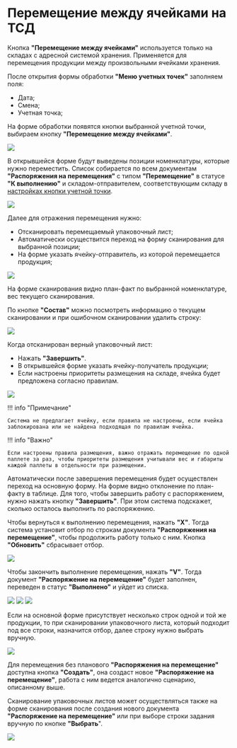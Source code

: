 # Перемещение между ячейками на ТСД

Кнопка **"Перемещение между ячейками"** используется только на складах с адресной системой хранения. Применяется для перемещения продукции между произвольными ячейками хранения.

После открытия формы обработки **"Меню учетных точек"** заполняем поля:

- Дата;
- Смена;
- Учетная точка;

На форме обработки появятся кнопки выбранной учетной точки, выбираем кнопку **"Перемещение между ячейками"**.

![](PeremNaSklade.assets/image.png)

В открывшейся форме будут выведены позиции номенклатуры, которые нужно переместить. Список собирается по всем документам **"Распоряжения на перемещения"** с типом **"Перемещение"** в статусе **"К выполнению"** и складом-отправителем, соответствующим складу в [настройках кнопки учетной точки](NastroikaKnopokPerem.md). 

![](PeremNaSklade.assets/image-1.png)

Далее для отражения перемещения нужно:

- Отсканировать перемещаемый упаковочный лист;
- Автоматически осуществится переход на форму сканирования для выбранной позиции;
- На форме указать ячейку-отправитель, из которой перемещается продукция;

![](PeremNaSklade.assets/1.gif)

На форме сканирования видно план-факт по выбранной номенклатуре, вес текущего сканирования. 

По кнопке **"Состав"** можно посмотреть информацию о текущем сканировании и при ошибочном сканировании удалить строку:

![](PeremNaSklade.assets/2.gif)

Когда отсканирован верный упаковочный лист:

- Нажать **"Завершить"**.
- В открывшейся форме указать ячейку-получатель продукции;
- Если настроены приоритеты размещения на складе, ячейка будет предложена согласно правилам. 

![](PeremNaSklade.assets/7.gif)

!!! info "Примечание"

    Система не предлагает ячейку, если правила не настроены, если ячейка заблокирована или не найдена подходящая по правилам ячейка.

!!! info "Важно"

    Если настроены правила размещения, важно отражать перемещение по одной паллете за раз, чтобы приоритеты размещения учитывали вес и габариты каждой паллеты в отдельности при размещении.
    
Автоматически после завершения перемещения будет осуществлен переход на основную форму. На форме видно отклонение по план-факту в таблице. Для того, чтобы завершить работу с распоряжением, нужно нажать кнопку **"Завершить"**. При этом система подскажет, сколько осталось выполнить по распоряжению.

Чтобы вернуться к выполнению перемещения, нажать **"Х"**. Тогда система установит отбор по строкам документа **"Распоряжения на перемещение"**, чтобы продолжить работу только с ним. Кнопка **"Обновить"** сбрасывает отбор.

![](PeremNaSklade.assets/3.gif)

Чтобы закончить выполнение перемещения, нажать **"V"**. Тогда документ **"Распоряжение на перемещение"** будет заполнен, переведен в статус **"Выполнено"** и уйдет из списка.

![](PeremNaSklade.assets/4.gif)
![](PeremNaSklade.assets/image-2.png)
![](PeremNaSklade.assets/image-3.png)

Если на основной форме присутствует несколько строк одной и той же продукции, то при сканировании упаковочного листа, который подходит под все строки, назначится отбор, далее строку нужно выбрать вручную.

![](PeremNaSklade.assets/5.gif)

Для перемещения без планового **"Распоряжения на перемещение"** доступна кнопка **"Создать"**, она создаст новое **"Распоряжение на перемещение"**, работа с ним ведется аналогично сценарию, описанному выше. 

Сканирование упаковочных листов может осуществляться также на форме сканирования после создания нового документа **"Распоряжение на перемещение"** или при выборе строки задания вручную по кнопке **"Выбрать**".

![](PeremNaSklade.assets/6.gif)
